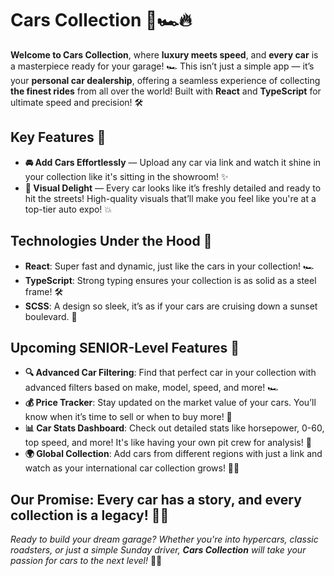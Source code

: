 # Cars Collection 🚗🏎️🔥

**Welcome to Cars Collection**, where **luxury meets speed**, and **every car** is a masterpiece ready for your garage! 🏎️ This isn’t just a simple app — it’s your **personal car dealership**, offering a seamless experience of collecting **the finest rides** from all over the world! Built with **React** and **TypeScript** for ultimate speed and precision! 🛠️

## Key Features 🌟

- **🚘 Add Cars Effortlessly** — Upload any car via link and watch it shine in your collection like it's sitting in the showroom! ✨
- **📸 Visual Delight** — Every car looks like it’s freshly detailed and ready to hit the streets! High-quality visuals that’ll make you feel like you're at a top-tier auto expo! 💥

## Technologies Under the Hood 🚀

- **React**: Super fast and dynamic, just like the cars in your collection! 🏎️
- **TypeScript**: Strong typing ensures your collection is as solid as a steel frame! 🛠️
- **SCSS**: A design so sleek, it’s as if your cars are cruising down a sunset boulevard. 🌅

## Upcoming SENIOR-Level Features 💎

- **🔍 Advanced Car Filtering**: Find that perfect car in your collection with advanced filters based on make, model, speed, and more! 🏎️
- **💰 Price Tracker**: Stay updated on the market value of your cars. You’ll know when it’s time to sell or when to buy more! 💸
- **📊 Car Stats Dashboard**: Check out detailed stats like horsepower, 0-60, top speed, and more! It's like having your own pit crew for analysis! 🏁
- **🌍 Global Collection**: Add cars from different regions with just a link and watch as your international car collection grows! 🚗🌐

## Our Promise: **Every car has a story, and every collection is a legacy!** 🚗💎

_Ready to build your dream garage? Whether you're into hypercars, classic roadsters, or just a simple Sunday driver, **Cars Collection** will take your passion for cars to the next level!_ 🏁🔥
